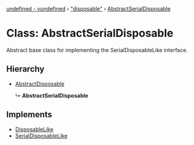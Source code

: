 [undefined - vundefined](../README.md) › ["disposable"](../modules/_disposable_.md) › [AbstractSerialDisposable](_disposable_.abstractserialdisposable.md)

# Class: AbstractSerialDisposable

Abstract base class for implementing the SerialDisposableLike interface.

## Hierarchy

* [AbstractDisposable](_disposable_.abstractdisposable.md)

  ↳ **AbstractSerialDisposable**

## Implements

* [DisposableLike](../interfaces/_disposable_.disposablelike.md)
* [SerialDisposableLike](../interfaces/_disposable_.serialdisposablelike.md)
